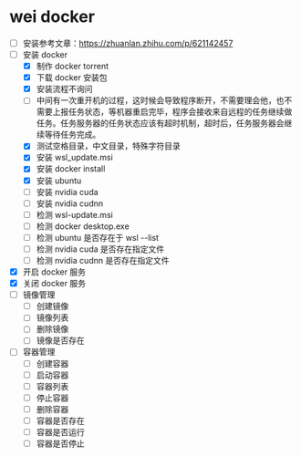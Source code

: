 # wei docker

- [ ] 安装参考文章：https://zhuanlan.zhihu.com/p/621142457
- [ ] 安装 docker
    - [x] 制作 docker torrent  
    - [x] 下载 docker 安装包
    - [x] 安装流程不询问
    - [ ] 中间有一次重开机的过程，这时候会导致程序断开，不需要理会他，也不需要上报任务状态，等机器重启完毕，程序会接收来自远程的任务继续做任务。任务服务器的任务状态应该有超时机制，超时后，任务服务器会继续等待任务完成。
    - [x] 测试空格目录，中文目录，特殊字符目录
    - [x] 安装 wsl_update.msi
    - [x] 安装 docker install
    - [x] 安装 ubuntu
    - [ ] 安装 nvidia cuda
    - [ ] 安装 nvidia cudnn
    - [ ] 检测 wsl-update.msi
    - [ ] 检测 docker desktop.exe
    - [ ] 检测 ubuntu 是否存在于 wsl --list
    - [ ] 检测 nvidia cuda 是否存在指定文件
    - [ ] 检测 nvidia cudnn 是否存在指定文件
    
- [x] 开启 docker 服务
- [x] 关闭 docker 服务
- [ ] 镜像管理
    - [ ] 创建镜像
    - [ ] 镜像列表
    - [ ] 删除镜像
    - [ ] 镜像是否存在

- [ ] 容器管理
    - [ ] 创建容器
    - [ ] 启动容器
    - [ ] 容器列表
    - [ ] 停止容器
    - [ ] 删除容器
    - [ ] 容器是否存在
    - [ ] 容器是否运行
    - [ ] 容器是否停止
